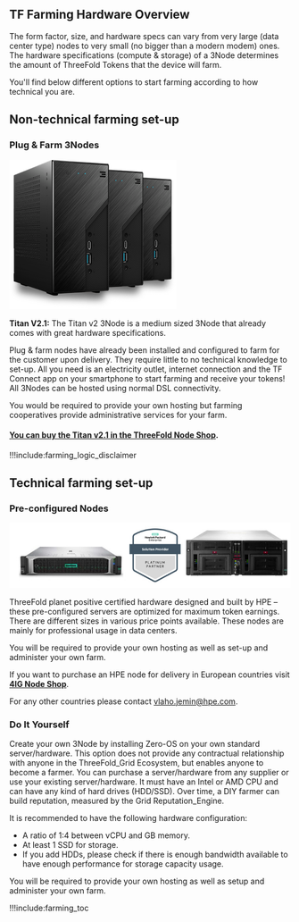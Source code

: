## TF Farming Hardware Overview

The form factor, size, and hardware specs can vary from very large (data center type) nodes to very small (no bigger than a modern modem) ones. The hardware specifications (compute & storage) of a 3Node determines the amount of ThreeFold Tokens that the device will farm.  

You'll find below different options to start farming according to how technical you are.

## Non-technical farming set-up

### Plug & Farm 3Nodes 

![BT-Mazraa_3nodes](img/three3nodes.png)

**Titan V2.1:** The Titan v2 3Node is a medium sized 3Node that already comes with great hardware specifications.

Plug & farm nodes have already been installed and configured to farm for the customer upon delivery. They require little to no technical knowledge to set-up. All you need is an electricity outlet, internet connection and the TF Connect app on your smartphone to start farming and receive your tokens! All 3Nodes can be hosted using normal DSL connectivity.

You would be required to provide your own hosting but farming cooperatives provide administrative services for your farm.

#### [You can buy the Titan v2.1 in the ThreeFold Node Shop](https://shop.threefold.tech).

!!!include:farming_logic_disclaimer

## Technical farming set-up

### Pre-configured Nodes 

![4ig ThreeFold Farming](img/4ignodes.jpg)

ThreeFold planet positive certified hardware designed and built by HPE – these pre-configured servers are optimized for maximum token earnings. There are different sizes in various price points available. These nodes are mainly for professional usage in data centers.

You will be required to provide your own hosting as well as set-up and administer your own farm.

If you want to purchase an HPE node for delivery in European countries visit **[4IG Node Shop](https://threefold.4ig.hu/)**.

For any other countries please contact vlaho.jemin@hpe.com.

### Do It Yourself

Create your own 3Node by installing Zero-OS on your own standard server/hardware. This option does not provide any contractual relationship with anyone in the ThreeFold_Grid Ecosystem, but enables anyone to become a farmer. You can purchase a server/hardware from any supplier or use your existing server/hardware. It must have an Intel or AMD CPU and can have any kind of hard drives (HDD/SSD). Over time, a DIY farmer can build reputation, measured by the Grid Reputation_Engine.

It is recommended to have the following hardware configuration:

- A ratio of 1:4 between vCPU and GB memory.
- At least 1 SSD for storage.
- If you add HDDs, please check if there is enough bandwidth available to have enough performance for storage capacity usage.

You will be required to provide your own hosting as well as setup and administer your own farm.



!!!include:farming_toc
